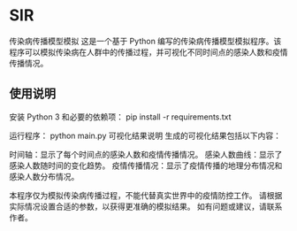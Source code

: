 # SIR
传染病传播模型模拟
这是一个基于 Python 编写的传染病传播模型模拟程序。该程序可以模拟传染病在人群中的传播过程，并可视化不同时间点的感染人数和疫情传播情况。
## 使用说明
安装 Python 3 和必要的依赖项：
pip install -r requirements.txt

运行程序：
python main.py
可视化结果说明
生成的可视化结果包括以下内容：

时间轴：显示了每个时间点的感染人数和疫情传播情况。
感染人数曲线：显示了感染人数随时间的变化趋势。
疫情传播情况：显示了疫情传播的地理分布情况和感染人数分布情况。


本程序仅为模拟传染病传播过程，不能代替真实世界中的疫情防控工作。
请根据实际情况设置合适的参数，以获得更准确的模拟结果。
如有问题或建议，请联系作者。
